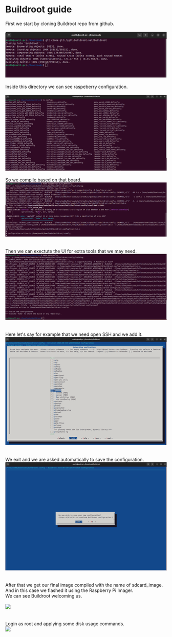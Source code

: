 # Buildroot guide

First we start by cloning Buildroot repo from github.<br><br>
![](buildroot_evidence/cloning_repo_1.png)<br><br>
Inside this directory we can see raspeberry configuration.<br><br>
![](buildroot_evidence/checking_for_boards_2.png)<br><br>
So we compile based on that board. 
![](buildroot_evidence/selecting_raspberry_3.png)<br><br>  
Then we can exectute the UI for extra tools that we may need.<br>
![](buildroot_evidence/Executing_the_UI_4.png)<br><br>  
Here let's say for example that we need open SSH and we add it.<br>
![](buildroot_evidence/Selecting_openssh_as_a_module_example_5.png)<br><br>  
We exit and we are asked automatically to save the configuration.<br> 
![](buildroot_evidence/save_configuration_and_make_the_file_6.png)<br><br>  
After that we get our final image compiled with the name of sdcard_image.  
And in this case we flashed it using the Raspberry Pi Imager.  
We can see Buildroot welcoming us.<br><br>
![](buildroot_evidence/Buildroot_login_7.jpg)<br><br>  
Login as root and applying some disk usage commands.<br>
![](buildroot_evidence/applying_commands_8.jpg)

